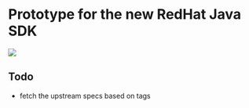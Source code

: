 # Prototype for the new RedHat Java SDK

[![](https://jitpack.io/v/andreaTP/rh-java-sdk.svg)](https://jitpack.io/#andreaTP/rh-java-sdk)

## Todo

- fetch the upstream specs based on tags
